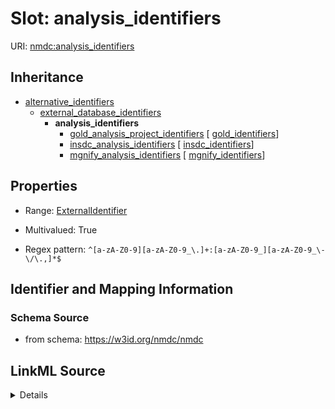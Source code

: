 # Slot: analysis_identifiers

URI: [nmdc:analysis_identifiers](https://w3id.org/nmdc/analysis_identifiers)




## Inheritance

* [alternative_identifiers](alternative_identifiers.md)
    * [external_database_identifiers](external_database_identifiers.md)
        * **analysis_identifiers**
            * [gold_analysis_project_identifiers](gold_analysis_project_identifiers.md) [ [gold_identifiers](gold_identifiers.md)]
            * [insdc_analysis_identifiers](insdc_analysis_identifiers.md) [ [insdc_identifiers](insdc_identifiers.md)]
            * [mgnify_analysis_identifiers](mgnify_analysis_identifiers.md) [ [mgnify_identifiers](mgnify_identifiers.md)]








## Properties

* Range: [ExternalIdentifier](ExternalIdentifier.md)

* Multivalued: True

* Regex pattern: `^[a-zA-Z0-9][a-zA-Z0-9_\.]+:[a-zA-Z0-9_][a-zA-Z0-9_\-\/\.,]*$`





## Identifier and Mapping Information







### Schema Source


* from schema: https://w3id.org/nmdc/nmdc




## LinkML Source

<details>
```yaml
name: analysis_identifiers
from_schema: https://w3id.org/nmdc/nmdc
rank: 1000
is_a: external_database_identifiers
abstract: true
multivalued: true
alias: analysis_identifiers
range: external_identifier
pattern: ^[a-zA-Z0-9][a-zA-Z0-9_\.]+:[a-zA-Z0-9_][a-zA-Z0-9_\-\/\.,]*$

```
</details>
